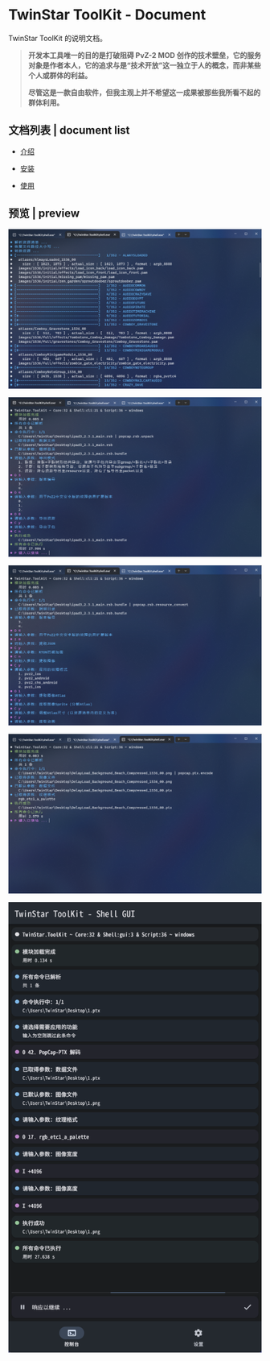 # TwinStar ToolKit - Document

TwinStar ToolKit 的说明文档。

> **开发本工具唯一的目的是打破阻碍 PvZ-2 MOD 创作的技术壁垒，它的服务对象是作者本人，它的追求与是“技术开放”这一独立于人的概念，而非某些个人或群体的利益。**
> 
> **尽管这是一款自由软件，但我主观上并不希望这一成果被那些我所看不起的群体利用。**

## 文档列表 | document list

* [介绍](./chinese/introduction.md)

* [安装](./chinese/installation.md)

* [使用](./chinese/usage.md)

## 预览 | preview

![1-1](./image/preview/1-1.png)

![2-1](./image/preview/2-1.png)

![3-1](./image/preview/3-1.png)

![3-1](./image/preview/3-2.png)

![4-1](./image/preview/4-1.png)
